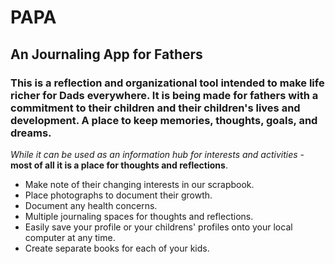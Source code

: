# PAPA

## An Journaling App for Fathers 


### This is a reflection and organizational tool intended to make life richer for Dads everywhere. It is being made for fathers with a commitment to their children and their children's lives and development. A place to keep memories, thoughts, goals, and dreams. 

*While it can be used as an information hub for interests and activities* - **most of all it is a place for thoughts and reflections**. 

* Make note of their changing interests in our scrapbook.
* Place photographs to document their growth.
* Document any health concerns.
* Multiple journaling spaces for thoughts and reflections.
* Easily save your profile or your childrens' profiles onto your local computer at any time.
* Create separate books for each of your kids.
